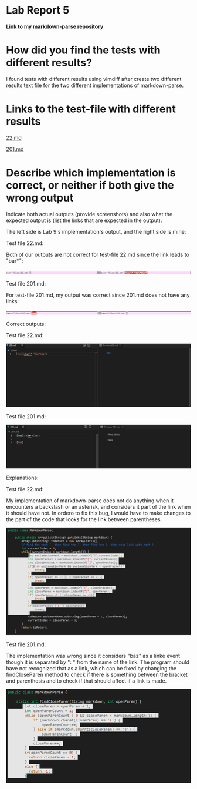 # Lab Report 5

**[Link to my markdown-parse repository](https://github.com/ejoa27/markdown-parser)**

# How did you find the tests with different results?

I found tests with different results using vimdiff after create two different results text file for the two different implementations of markdown-parse.

# Links to the test-file with different results

[22.md](https://github.com/nidhidhamnani/markdown-parser/blob/main/test-files/22.md)

[201.md](https://github.com/nidhidhamnani/markdown-parser/blob/main/test-files/201.md)


# Describe which implementation is correct, or neither if both give the wrong output
Indicate both actual outputs (provide screenshots) and also what the expected output is (list the links that are expected in the output).

The left side is Lab 9's implementation's output, and the right side is mine:

Test file 22.md:

Both of our outputs are not correct for test-file 22.md since the link leads to "bar*":

![22](Images/22.png)

Test file 201.md:

For test-file 201.md, my output was correct since 201.md does not have any links:

![201](Images/201.png)

Correct outputs:

Test file 22.md:

![22Preview](Images/22Preview.png)

Test file 201.md:

![201Preview](Images/201Preview.png)

Explanations:

Test file 22.md:

My implementation of markdown-parse does not do anything when it encounters a backslash or an asterisk, and considers it part of the link when it should have not. In ordero to fix this bug, I would have to make changes to the part of the code that looks for the link between parentheses.

![22Fix](Images/22Fix.png)

Test file 201.md:

The implementation was wrong since it considers "baz" as a linke event though it is separated by ": <bar>" from the name of the link. The program should have not recognized that as a link, which can be fixed by changing the findCloseParen method to check if there is something between the bracket and parenthesis and to check if that should affect if a link is made. 
  
![201Fix](Images/210Fix.png)
